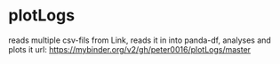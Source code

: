 # plotLogs
reads multiple csv-fils from Link, reads it in into panda-df, analyses and plots it
url: https://mybinder.org/v2/gh/peter0016/plotLogs/master
